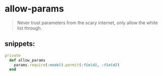 # allow-params
> Never trust parameters from the scary internet, only allow the white list through.


## snippets:
```rb
private
  def allow_params
    params.require(:model).permit(:field1, :field2)
  end
```
